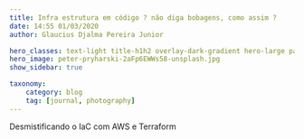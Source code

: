 ```yaml
---
title: Infra estrutura em código ? não diga bobagens, como assim ?
date: 14:55 01/03/2020
author: Glaucius Djalma Pereira Junior

hero_classes: text-light title-h1h2 overlay-dark-gradient hero-large parallax
hero_image: peter-pryharski-2aFp6EWWs58-unsplash.jpg
show_sidebar: true

taxonomy:
    category: blog
    tag: [journal, photography]
---
```


Desmistificando o IaC com AWS e Terraform

